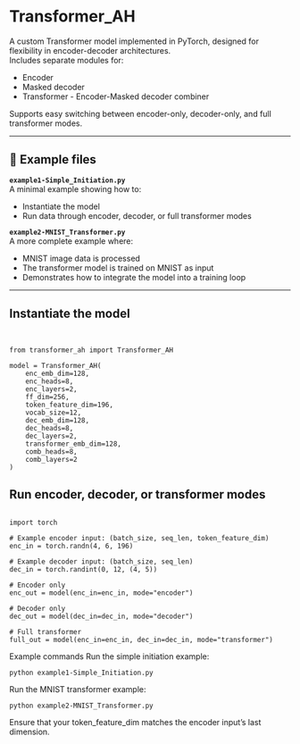 # Transformer_AH

A custom Transformer model implemented in PyTorch, designed for flexibility in encoder-decoder architectures.  
Includes separate modules for:
- Encoder
- Masked decoder
- Transformer - Encoder-Masked decoder combiner

Supports easy switching between encoder-only, decoder-only, and full transformer modes.

---

## 📂 Example files

**`example1-Simple_Initiation.py`**  
A minimal example showing how to:
- Instantiate the model
- Run data through encoder, decoder, or full transformer modes

**`example2-MNIST_Transformer.py`**  
A more complete example where:
- MNIST image data is processed
- The transformer model is trained on MNIST as input
- Demonstrates how to integrate the model into a training loop

---

## Instantiate the model

```


from transformer_ah import Transformer_AH

model = Transformer_AH(
    enc_emb_dim=128,
    enc_heads=8,
    enc_layers=2,
    ff_dim=256,
    token_feature_dim=196,
    vocab_size=12,
    dec_emb_dim=128,
    dec_heads=8,
    dec_layers=2,
    transformer_emb_dim=128,
    comb_heads=8,
    comb_layers=2
)

```



## Run encoder, decoder, or transformer modes

```

import torch

# Example encoder input: (batch_size, seq_len, token_feature_dim)
enc_in = torch.randn(4, 6, 196)

# Example decoder input: (batch_size, seq_len)
dec_in = torch.randint(0, 12, (4, 5))

# Encoder only
enc_out = model(enc_in=enc_in, mode="encoder")

# Decoder only
dec_out = model(dec_in=dec_in, mode="decoder")

# Full transformer
full_out = model(enc_in=enc_in, dec_in=dec_in, mode="transformer")

```


Example commands
Run the simple initiation example:

```
python example1-Simple_Initiation.py
```

Run the MNIST transformer example:

```
python example2-MNIST_Transformer.py
```

Ensure that your token_feature_dim matches the encoder input’s last dimension. 










